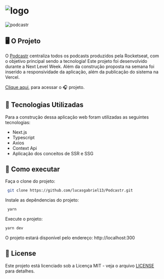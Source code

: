 # ![logo](https://user-images.githubusercontent.com/44211093/163899992-525e1dcc-5f88-48e7-b4e0-a46c545f4d6f.svg)

![podcastr](https://user-images.githubusercontent.com/44211093/163899927-cebc4f49-a37e-4362-bc47-a3eda351ddbf.png)

## 🖥️ O Projeto

O [Podcastr](https://podcastr-7q6kg67ot-lucasgabriel13.vercel.app/) centraliza todos os podcasts produzidos pela Rocketseat, com o objetivo principal sendo a tecnologia!
Este projeto foi desenvolvido durante a Next Level Week. Além da construção proposta na semana foi inserido a responsividade da aplicação, além da publicação do sistema na Vercel.

[Clique aqui](https://podcastr-7q6kg67ot-lucasgabriel13.vercel.app/), para acessar o 🎧 projeto.

## 🤖 Tecnologias Utilizadas

Para a construção dessa aplicação web foram utilizadas as seguintes tecnologias:
- Next.js
- Typescript
- Axios
- Context Api
- Aplicação dos conceitos de SSR e SSG

## 🚀 Como executar

Faça o clone do projeto:
```bash
 git clone https://github.com/lucasgabriel13/Podcastr.git
```

Instale as depêndencias do projeto:
```bash
 yarn
```

Execute o projeto:
```bash
yarn dev
```

O projeto estará disponível pelo endereço: http://localhost:300

## 📝 License

Este projeto está licenciado sob a Licença MIT - veja o arquivo [LICENSE](https://github.com/lucasgabriel13/Podcastr/blob/main/license) para detalhes.



